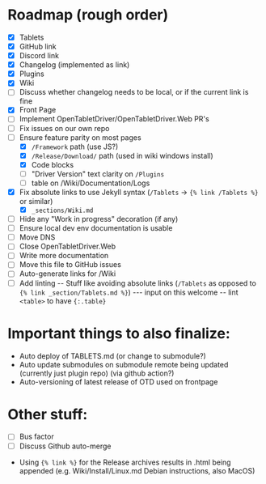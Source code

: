 # Roadmap (rough order)

- [x] Tablets
- [x] GitHub link
- [x] Discord link
- [x] Changelog (implemented as link)
- [x] Plugins
- [x] Wiki
- [ ] Discuss whether changelog needs to be local, or if the current link is fine
- [x] Front Page
- [ ] Implement OpenTabletDriver/OpenTabletDriver.Web PR's
- [ ] Fix issues on our own repo
- [ ] Ensure feature parity on most pages
  - [x] `/Framework` path (use JS?)
  - [x] `/Release/Download/` path (used in wiki windows install)
  - [x] Code blocks
  - [ ] "Driver Version" text clarity on `/Plugins`
  - [ ] table on /Wiki/Documentation/Logs
- [x] Fix absolute links to use Jekyll syntax (`/Tablets` -> `{% link /Tablets %}` or similar)
  - [x] `_sections/Wiki.md`
- [ ] Hide any "Work in progress" decoration (if any)
- [ ] Ensure local dev env documentation is usable
- [ ] Move DNS
- [ ] Close OpenTabletDriver.Web
- [ ] Write more documentation
- [ ] Move this file to GitHub issues
- [ ] Auto-generate links for /Wiki
- [ ] Add linting
-- Stuff like avoiding absolute links (`/Tablets` as opposed to `{% link _section/Tablets.md %}`)
--- input on this welcome
-- lint `<table>` to have `{:.table}`

# Important things to also finalize:

- Auto deploy of TABLETS.md (or change to submodule?)
- Auto update submodules on submodule remote being updated (currently just plugin repo) (via github action?)
- Auto-versioning of latest release of OTD used on frontpage

# Other stuff:

- [ ] Bus factor
- [ ] Discuss Github auto-merge

- Using `{% link %}` for the Release archives results in .html being appended (e.g. Wiki/Install/Linux.md Debian instructions, also MacOS)

